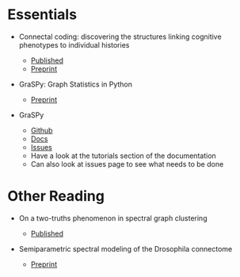 # Essentials 
- Connectal coding: discovering the structures linking cognitive phenotypes to individual histories
  - [Published](https://www.sciencedirect.com/science/article/pii/S0959438818301430)
  - [Preprint](https://www.biorxiv.org/content/10.1101/610501v2)
  
- GraSPy: Graph Statistics in Python
  - [Preprint](https://arxiv.org/abs/1904.05329)
  
- GraSPy 
  - [Github](https://github.com/neurodata/graspy)
  - [Docs](https://graspy.neurodata.io/)
  - [Issues](https://github.com/neurodata/graspy/issues)
  - Have a look at the tutorials section of the documentation
  - Can also look at issues page to see what needs to be done
  
# Other Reading
- On a two-truths phenomenon in spectral graph clustering
  - [Published](https://www.pnas.org/content/116/13/5995.short)
  
- Semiparametric spectral modeling of the Drosophila connectome
  - [Preprint](https://arxiv.org/abs/1705.03297)
  
